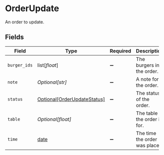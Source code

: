 # OrderUpdate

An order to update.


## Fields

| Field                                                                   | Type                                                                    | Required                                                                | Description                                                             | Example                                                                 |
| ----------------------------------------------------------------------- | ----------------------------------------------------------------------- | ----------------------------------------------------------------------- | ----------------------------------------------------------------------- | ----------------------------------------------------------------------- |
| `burger_ids`                                                            | list[*float*]                                                           | :heavy_minus_sign:                                                      | The burgers in the order.                                               |                                                                         |
| `note`                                                                  | *Optional[str]*                                                         | :heavy_minus_sign:                                                      | A note for the order.                                                   | No onions.                                                              |
| `status`                                                                | [Optional[OrderUpdateStatus]](../../models/shared/orderupdatestatus.md) | :heavy_minus_sign:                                                      | The status of the order.                                                | pending                                                                 |
| `table`                                                                 | *Optional[float]*                                                       | :heavy_minus_sign:                                                      | The table the order is for.                                             | 1                                                                       |
| `time`                                                                  | [date](https://docs.python.org/3/library/datetime.html#date-objects)    | :heavy_minus_sign:                                                      | The time the order was placed.                                          | 2021-01-01T00:00:00.000Z                                                |